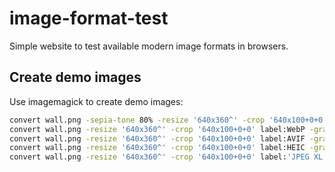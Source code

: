 # image-format-test
Simple website to test available modern image formats in browsers.

## Create demo images
Use imagemagick to create demo images:

```bash
convert wall.png -sepia-tone 80% -resize '640x360^' -crop '640x100+0+0' label:JPEG -gravity Center -append -quality 80% test.jpg
convert wall.png -resize '640x360^' -crop '640x100+0+0' label:WebP -gravity Center -append -quality 80% test.webp
convert wall.png -resize '640x360^' -crop '640x100+0+0' label:AVIF -gravity Center -append -quality 80% test.avif
convert wall.png -resize '640x360^' -crop '640x100+0+0' label:HEIC -gravity Center -append -quality 80% test.heif
convert wall.png -resize '640x360^' -crop '640x100+0+0' label:'JPEG XL' -gravity Center -append -quality 80% test.jxl
```
